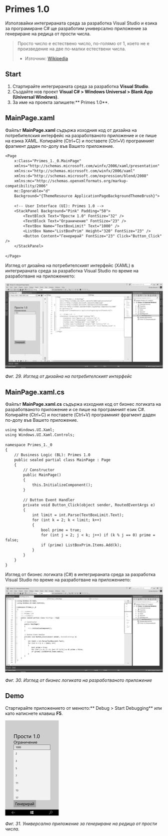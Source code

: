 # Primes 1.0

Използвайки интегрираната среда за разработка Visual Studio и езика за програмиране C\# ще разработим универсално приложение за генериране на редица от прости числа.

> Просто число е естествено число, по-голямо от 1, което не е произведение на две по-малки естествени числа.
> - Източник: [Wikipedia](https://en.wikipedia.org/wiki/Prime_number)

## Start

1. Стартирайте интегрираната среда за разработка **Visual Studio**. 
2. Създайте нов проект **Visual C\# &gt; Windows Universal &gt; Blank App \(Universal Windows\)**. 
3. За име на проекта запишете:** Primes 1.0**.

## MainPage.xaml

Файлът **MainPage.xaml** съдържа изходния код от дизайна на потребителския интерфейс на разработваното приложение и се пише на езика XAML. Копирайте \(Ctrl+C\) и поставете \(Ctrl+V\) програмният фрагмент даден по-долу във Вашето приложение.

```
<Page
    x:Class="Primes_1._0.MainPage"
    xmlns="http://schemas.microsoft.com/winfx/2006/xaml/presentation"
    xmlns:x="http://schemas.microsoft.com/winfx/2006/xaml"
    xmlns:d="http://schemas.microsoft.com/expression/blend/2008"
    xmlns:mc="http://schemas.openxmlformats.org/markup-compatibility/2006"
    mc:Ignorable="d"
    Background="{ThemeResource ApplicationPageBackgroundThemeBrush}">

    <!-- User Interface (UI): Primes 1.0 -->
    <StackPanel Background="Pink" Padding="50">
        <TextBlock Text="Прости 1.0" FontSize="32" />
        <TextBlock Text="Ограничение" FontSize="23" />
        <TextBox Name="TextBoxLimit" Text="1000" />
        <ListBox Name="ListBoxPrim" Height="320" FontSize="23" />
        <Button Content="Генерирай" FontSize="23" Click="Button_Click" />
    </StackPanel>

</Page>
```

Изглед от дизайна на потребителският интерфейс \(XAML\) в интегрираната среда за разработка Visual Studio по време на разработване на приложението:

![](/chapter1/29.png)

_Фиг. 29. Изглед от дизайна на потребителският интерфейс_


## MainPage.xaml.cs

Файлът **MainPage.xaml.cs** съдържа изходния код от бизнес логиката на разработваното приложение и се пише на програмният език C\#. Копирайте \(Ctrl+C\) и поставете \(Ctrl+V\) програмният фрагмент даден по-долу във Вашето приложение.

```
using Windows.UI.Xaml;
using Windows.UI.Xaml.Controls;

namespace Primes_1._0
{
    // Business Logic (BL): Primes 1.0
    public sealed partial class MainPage : Page
    {
        // Constructor
        public MainPage()
        {
            this.InitializeComponent();
        }

        // Button Event Handler
        private void Button_Click(object sender, RoutedEventArgs e)
        {
            int limit = int.Parse(TextBoxLimit.Text);
            for (int k = 2; k < limit; k++)
            {
                bool prime = true;
                for (int j = 2; j < k; j++) if (k % j == 0) prime = false;
                if (prime) ListBoxPrim.Items.Add(k);
            }
        }
    }
}
```

Изглед от бизнес логиката \(C\#\) в интегрираната среда за разработка Visual Studio по време на разработване на приложението:

![](/chapter1/30.png)

_Фиг. 30. Изглед от бизнес логиката на разработваното приложение_

## Demo

Стартирайте приложението от менюто:** Debug &gt; Start Debugging** или като натиснете клавиш **F5**.

![](/chapter1/31.png)

_Фиг. 31. Универсално приложение за генериране на редица от прости числа._

